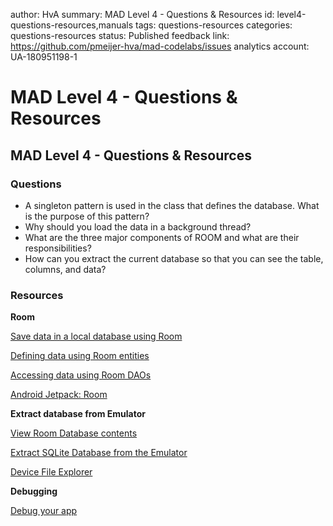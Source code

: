 author: HvA
summary: MAD Level 4 - Questions & Resources
id: level4-questions-resources,manuals
tags: questions-resources
categories: questions-resources
status: Published
feedback link: https://github.com/pmeijer-hva/mad-codelabs/issues
analytics account: UA-180951198-1

# MAD Level 4 - Questions & Resources

## MAD Level 4 - Questions & Resources

### Questions

- A singleton pattern is used in the class that defines the database. What is the purpose of this pattern?
- Why should you load the data in a background thread?
- What are the three major components of ROOM and what are their responsibilities?
- How can you extract the current database so that you can see the table, columns, and data?


### Resources

**Room**

[Save data in a local database using Room](https://developer.android.com/training/data-storage/room/index.html)

[Defining data using Room entities](https://developer.android.com/training/data-storage/room/defining-data)

[Accessing data using Room DAOs](https://developer.android.com/training/data-storage/room/accessing-data)

[Android Jetpack: Room](https://www.youtube.com/watch?v=SKWh4ckvFPM&feature=youtu.be)


**Extract database from Emulator**

[View Room Database contents](https://stackoverflow.com/questions/44429372/view-contents-of-database-created-with-room-persistence-library)

[Extract SQLite Database from the Emulator](https://www.youtube.com/watch?v=trswX8x-dnI)

[Device File Explorer](https://developer.android.com/studio/debug/device-file-explorer)

**Debugging**

[Debug your app](https://developer.android.com/studio/debug)